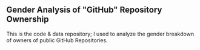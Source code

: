 ## Gender Analysis of "GitHub" Repository Ownership

This is the code & data repository; I used to analyze the gender breakdown of owners of public GitHub Repositories.
